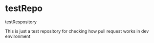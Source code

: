 # testRepo
testRespository 

This is just a test repository for checking how pull request works in dev environment
